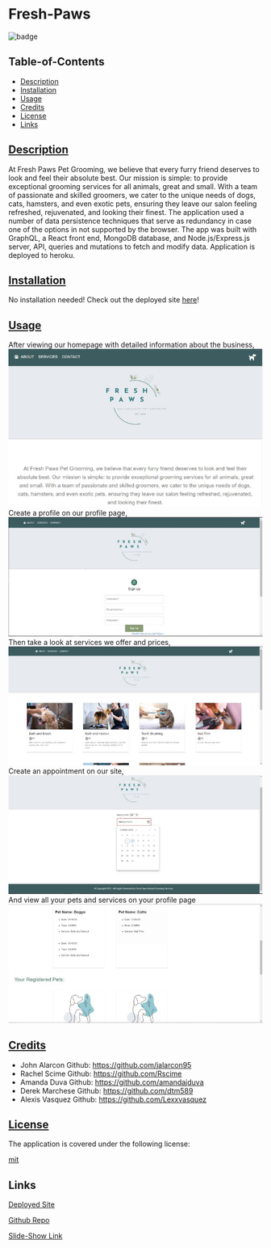 # Fresh-Paws

![badge](https://img.shields.io/badge/license-mit-blue)
        

## Table-of-Contents

* [Description](#description)
* [Installation](#install)
* [Usage](#usage)
* [Credits](#credits)
* [License](#license)
* [Links](#links)

## [Description](#table-of-contents)
At Fresh Paws Pet Grooming, we believe that every furry friend deserves to look and feel their absolute best. Our mission is simple: to provide exceptional grooming services for all animals, great and small. With a team of passionate and skilled groomers, we cater to the unique needs of dogs, cats, hamsters, and even exotic pets, ensuring they leave our salon feeling refreshed, rejuvenated, and looking their finest. The application used a number of data persistence techniques that serve as redundancy in case one of the options in not supported by the browser. The app was built with GraphQL, a React front end, MongoDB database, and Node.js/Express.js server, API, queries and mutations to fetch and modify data. Application is deployed to heroku.

## [Installation](#table-of-contents)
No installation needed! Check out the deployed site <a href="https://freshpawsgrooming-9cc1cda645c0.herokuapp.com/" target="_blank">here</a>!


## [Usage](#table-of-contents)
After viewing our homepage with detailed information about the business, <br>
<img src='./client/src/assets/Homepage1.jpg'> <br>
Create a profile on our profile page, <br>
<img src='./client/src/assets/LoginPic.jpg'> <br>
Then take a look at services we offer and prices, <br>
<img src='./client/src/assets/Servicespic.jpg'> <br>
Create an appointment on our site, <br>
<img src='./client/src/assets/apppic.jpg'> <br>
And view all your pets and services on your profile page <br>
<img src='./client/src/assets/profilepic.jpg'> <br>

## [Credits](#table-of-contents)

- John Alarcon Github: https://github.com/jalarcon95
- Rachel Scime Github: https://github.com/Rscime 
- Amanda Duva Github: https://github.com/amandajduva 
- Derek Marchese Github: https://github.com/dtm589 
- Alexis Vasquez Github: https://github.com/Lexxvasquez 



    
## [License](#table-of-contents)
        
The application is covered under the following license: 
    
[mit](https://choosealicense.com/licenses/mit)

## Links 

[Deployed Site](https://freshpawsgrooming-9c1c93deb5e9.herokuapp.com/)

[Github Repo](https://github.com/jalarcon95/Fresh-Paws)

[Slide-Show Link](https://docs.google.com/presentation/d/1PehS2FEVgBHubWxq43y4Kxd75d-GOpv2f0NbE7NiYgM/edit#slide=id.p)
        
  

